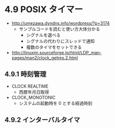 # 4.9 POSIX タイマー

 * http://umezawa.dyndns.info/wordpress/?p=3174
   * サンプルコードを読むと使い方大体分かる
     * シグナルを選べる
     * シグナルの代わりにスレッドで通知
     * 複数のタイマをセットできる
 * http://linuxjm.sourceforge.jp/html/LDP_man-pages/man2/clock_getres.2.html

## 4.9.1 時刻管理

 * CLOCK REALTIME
   * 西暦年月日取得
 * CLOCK_MONOTONIC
   * システムの起動時を 0 とする経過時刻

## 4.9.2 インターバルタイマ

